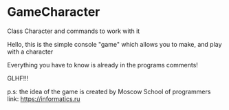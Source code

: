 # GameCharacter
Class Character and commands to work with it

Hello, this is the simple console "game" which allows you to make, and play with a character

Everything you have to know is already in the programs comments!

GLHF!!!





p.s: the idea of the game is created by Moscow School of programmers
link: https://informatics.ru
